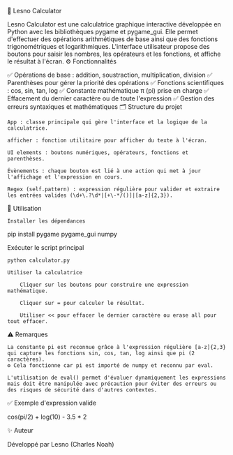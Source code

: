 📐 Lesno Calculator

Lesno Calculator est une calculatrice graphique interactive développée en Python avec les bibliothèques pygame et pygame_gui.
Elle permet d'effectuer des opérations arithmétiques de base ainsi que des fonctions trigonométriques et logarithmiques.
L'interface utilisateur propose des boutons pour saisir les nombres, les opérateurs et les fonctions, et affiche le résultat à l'écran.
⚙️ Fonctionnalités

✅ Opérations de base : addition, soustraction, multiplication, division
✅ Parenthèses pour gérer la priorité des opérations
✅ Fonctions scientifiques : cos, sin, tan, log
✅ Constante mathématique π (pi) prise en charge
✅ Effacement du dernier caractère ou de toute l'expression
✅ Gestion des erreurs syntaxiques et mathématiques
🗂️ Structure du projet

    App : classe principale qui gère l'interface et la logique de la calculatrice.

    afficher : fonction utilitaire pour afficher du texte à l'écran.

    UI elements : boutons numériques, opérateurs, fonctions et parenthèses.

    Évènements : chaque bouton est lié à une action qui met à jour l'affichage et l'expression en cours.

    Regex (self.pattern) : expression régulière pour valider et extraire les entrées valides (\d+\.?\d*|[+\-*/()]|[a-z]{2,3}).

🔑 Utilisation

    Installer les dépendances

pip install pygame pygame_gui numpy

Exécuter le script principal

    python calculator.py

    Utiliser la calculatrice

        Cliquer sur les boutons pour construire une expression mathématique.

        Cliquer sur = pour calculer le résultat.

        Utiliser << pour effacer le dernier caractère ou erase all pour tout effacer.

⚠️ Remarques

    La constante pi est reconnue grâce à l'expression régulière [a-z]{2,3} qui capture les fonctions sin, cos, tan, log ainsi que pi (2 caractères).
    ⚙️ Cela fonctionne car pi est importé de numpy et reconnu par eval.

    L'utilisation de eval() permet d'évaluer dynamiquement les expressions mais doit être manipulée avec précaution pour éviter des erreurs ou des risques de sécurité dans d'autres contextes.

✅ Exemple d'expression valide

cos(pi/2) + log(10) - 3.5 * 2

✨ Auteur

Développé par Lesno (Charles Noah)
